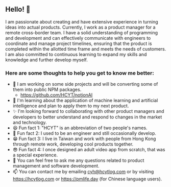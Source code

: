 ## Hello! 👋
I am passionate about creating and have extensive experience in turning ideas into actual products. Currently, I work as a product manager for a remote cross-border team. I have a solid understanding of programming and development and can effectively communicate with engineers to coordinate and manage project timelines, ensuring that the product is completed within the allotted time frame and meets the needs of customers. I am also committed to continuous learning to expand my skills and knowledge and further develop myself.

### Here are some thoughts to help you get to know me better:

- 🔭 I am working on some side projects and will be converting some of them into public NPM packages.
  - https://github.com/HCYT/notionAI 
- 🌱 I'm learning about the application of machine learning and artificial intelligence and plan to apply them to my next product.
- ✨ I'm looking forward to collaborating with other product managers and developers to better understand and respond to changes in the market and technology.
- 😆 Fun fact 1: "HCYT" is an abbreviation of two people's names.
- 🧐 Fun fact 2: I used to be an engineer and still occasionally develop.
- 😁 Fun fact 3: I live in Taiwan and work with people from Hong Kong through remote work, developing cool products together.
- 😎 Fun fact 4: I once designed an adult video app from scratch, that was a special experience.
- 💬 You can feel free to ask me any questions related to product management and software development.
- 📫 You can contact me by emailing cyh@hcytlog.com or by visiting https://hcytlog.com or https://pmlife.day (for Chinese language users).
